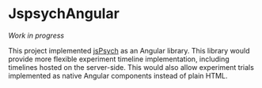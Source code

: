 # JspsychAngular
*Work in progress*

This project implemented [jsPsych](https://github.com/jspsych/jsPsych/) as an Angular library. This library would provide more flexible experiment timeline implementation, including timelines hosted on the server-side. This would also allow experiment trials implemented as native Angular components instead of plain HTML.
